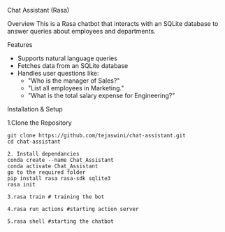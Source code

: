 Chat Assistant (Rasa)

Overview
This is a Rasa chatbot that interacts with an SQLite database to answer queries about employees and departments.

Features
- Supports natural language queries
- Fetches data from an SQLite database
- Handles user questions like:
  - "Who is the manager of Sales?"
  - "List all employees in Marketing."
  - "What is the total salary expense for Engineering?"

Installation & Setup

1.Clone the Repository
```
git clone https://github.com/tejaswini/chat-assistant.git
cd chat-assistant

2. Install dependancies
conda create --name Chat_Assistant 
conda activate Chat_Assistant
go to the required folder
pip install rasa rasa-sdk sqlite3
rasa init

3.rasa train # training the bot

4.rasa run actions #starting action server

5.rasa shell #starting the chatbot

```


